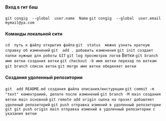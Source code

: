 
#### Вход в гит баш

`git congig  --global  user.name  Name` 
`git congig  --global  user.email  mymail@ya.com` 

#### Команды локальной сити

 `cd  путь к файлу открытия файла` 
 `git  status  можно узнать краткую справку об изменений` 
 `git  add . добавить изменения` 
 `git init создает папки нужные для роботы GIT` 
 `git log просмотров логов` 
Ветки
 `git branch имя ветки создания ветки` 
 `git checkout -b имя ветки переход по веткам` 
 `git branch список веток` 
 `git merge имя ветки обеденяет ветки` 

#### Создания удоленный репозитории

 `git  add README.md создания файла описания/инстуркции` 
 `git commit -m "text" коментраиий, делате после изменений` 
 `git branch -M main создания ветки main основной` 
 `git remote add origin сылка на проэкт добавляет удоленый репозиторий` 
 `git push отправка измений в удоленный репозитории` 
 `git git push origin main отправка измений в удоленный репозитории с указания ветки` 

 

